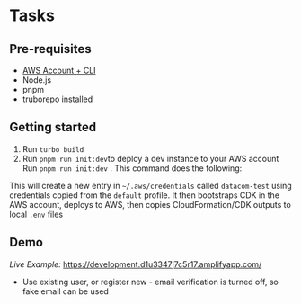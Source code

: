 # Tasks
## Pre-requisites
- [AWS Account + CLI](https://docs.aws.amazon.com/cli/latest/userguide/getting-started-quickstart.html)
- Node.js
- pnpm
- truborepo installed

## Getting started

1. Run `turbo build` 
2. Run `pnpm run init:dev`to deploy a dev instance to your AWS account
Run `pnpm run init:dev` . This command does the following:

This will create a new entry in `~/.aws/credentials` called `datacom-test` using credentials copied from the `default` profile. It then bootstraps CDK in the AWS account, deploys to AWS, then copies CloudFormation/CDK outputs to local `.env` files

## Demo
*Live Example:* https://development.d1u3347j7c5r17.amplifyapp.com/
- Use existing user, or register new - email verification is turned off, so fake email can be used